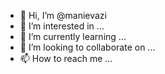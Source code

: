- 👋 Hi, I’m @manievazi
- 👀 I’m interested in ...
- 🌱 I’m currently learning ...
- 💞️ I’m looking to collaborate on ...
- 📫 How to reach me ...

<!---
manievazi/manievazi is a ✨ special ✨ repository because its `README.md` (this file) appears on your GitHub profile.
You can click the Preview link to take a look at your changes.
--->
